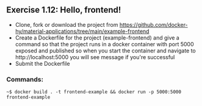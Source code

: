 ## Exercise 1.12: Hello, frontend!

- Clone, fork or download the project from https://github.com/docker-hy/material-applications/tree/main/example-frontend
- Create a Dockerfile for the project (example-frontend) and give a command so that the project runs in a docker container with port 5000 exposed and published so when you start the container and navigate to http://localhost:5000 you will see message if you're successful
- Submit the Dockerfile

### Commands:

```console
~$ docker build . -t frontend-example && docker run -p 5000:5000 frontend-example
```
